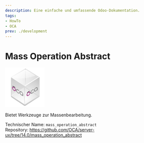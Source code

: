 ```yaml
---
description: Eine einfache und umfassende Odoo-Dokumentation.
tags:
- HowTo
- OCA
prev: ./development
---
```

# Mass Operation Abstract
![icon_oca_app](assets/icon_oca_app.png)

Bietet Werkzeuge zur Massenbearbeitung.

Technischer Name: `mass_operation_abstract`\
Repository: <https://github.com/OCA/server-ux/tree/14.0/mass_operation_abstract>
